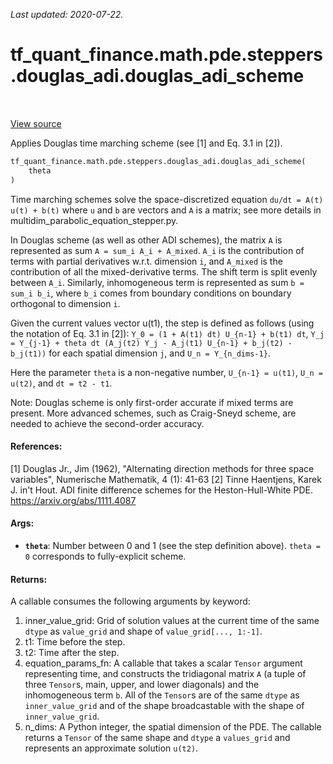 <!--
This file is generated by a tool. Do not edit directly.
For open-source contributions the docs will be updated automatically.
-->

*Last updated: 2020-07-22.*

<div itemscope itemtype="http://developers.google.com/ReferenceObject">
<meta itemprop="name" content="tf_quant_finance.math.pde.steppers.douglas_adi.douglas_adi_scheme" />
<meta itemprop="path" content="Stable" />
</div>

# tf_quant_finance.math.pde.steppers.douglas_adi.douglas_adi_scheme

<!-- Insert buttons and diff -->

<table class="tfo-notebook-buttons tfo-api" align="left">
</table>

<a target="_blank" href="https://github.com/google/tf-quant-finance/blob/master/tf_quant_finance/math/pde/steppers/douglas_adi.py">View source</a>



Applies Douglas time marching scheme (see [1] and Eq. 3.1 in [2]).

```python
tf_quant_finance.math.pde.steppers.douglas_adi.douglas_adi_scheme(
    theta
)
```



<!-- Placeholder for "Used in" -->

Time marching schemes solve the space-discretized equation
`du/dt = A(t) u(t) + b(t)` where `u` and `b` are vectors and `A` is a matrix;
see more details in multidim_parabolic_equation_stepper.py.

In Douglas scheme (as well as other ADI schemes), the matrix `A` is
represented as sum `A = sum_i A_i + A_mixed`. `A_i` is the contribution of
terms with partial derivatives w.r.t. dimension `i`, and `A_mixed` is the
contribution of all the mixed-derivative terms. The shift term is split evenly
between `A_i`. Similarly, inhomogeneous term is represented as sum `b = sum_i
b_i`, where `b_i` comes from boundary conditions on boundary orthogonal to
dimension `i`.

Given the current values vector u(t1), the step is defined as follows
(using the notation of Eq. 3.1 in [2]):
`Y_0 = (1 + A(t1) dt) U_{n-1} + b(t1) dt`,
`Y_j = Y_{j-1} + theta dt (A_j(t2) Y_j - A_j(t1) U_{n-1} + b_j(t2) - b_j(t1))`
for each spatial dimension `j`, and
`U_n = Y_{n_dims-1}`.

Here the parameter `theta` is a non-negative number, `U_{n-1} = u(t1)`,
`U_n = u(t2)`, and `dt = t2 - t1`.

Note: Douglas scheme is only first-order accurate if mixed terms are
present. More advanced schemes, such as Craig-Sneyd scheme, are needed to
achieve the second-order accuracy.

#### References:
[1] Douglas Jr., Jim (1962), "Alternating direction methods for three space
  variables", Numerische Mathematik, 4 (1): 41-63
[2] Tinne Haentjens, Karek J. in't Hout. ADI finite difference schemes for
  the Heston-Hull-White PDE. https://arxiv.org/abs/1111.4087

#### Args:


* <b>`theta`</b>: Number between 0 and 1 (see the step definition above). `theta = 0`
  corresponds to fully-explicit scheme.


#### Returns:

A callable consumes the following arguments by keyword:
  1. inner_value_grid: Grid of solution values at the current time of
    the same `dtype` as `value_grid` and shape of `value_grid[..., 1:-1]`.
  2. t1: Time before the step.
  3. t2: Time after the step.
  4. equation_params_fn: A callable that takes a scalar `Tensor` argument
    representing time, and constructs the tridiagonal matrix `A`
    (a tuple of three `Tensor`s, main, upper, and lower diagonals)
    and the inhomogeneous term `b`. All of the `Tensor`s are of the same
    `dtype` as `inner_value_grid` and of the shape broadcastable with the
    shape of `inner_value_grid`.
  5. n_dims: A Python integer, the spatial dimension of the PDE.
The callable returns a `Tensor` of the same shape and `dtype` a
`values_grid` and represents an approximate solution `u(t2)`.

